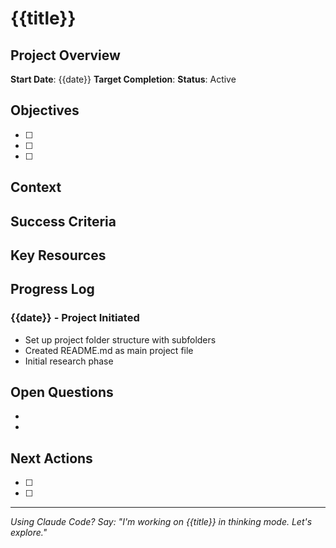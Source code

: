 # {{title}}

## Project Overview
**Start Date**: {{date}}
**Target Completion**: 
**Status**: Active

## Objectives
- [ ] 
- [ ] 
- [ ] 

## Context
<!-- Why this project? What problem does it solve? -->

## Success Criteria
<!-- How will we know this is complete? -->

## Key Resources
<!-- Links to relevant notes, documents, people -->
<!-- Research materials go in research/ subfolder -->
<!-- Supporting files go in assets/ subfolder -->

## Progress Log
<!-- Claude Code will help maintain this -->

### {{date}} - Project Initiated
- Set up project folder structure with subfolders
- Created README.md as main project file
- Initial research phase

## Open Questions
<!-- Track what we need to figure out -->
- 
- 

## Next Actions
<!-- Immediate next steps -->
- [ ] 
- [ ] 

---
*Using Claude Code? Say: "I'm working on {{title}} in thinking mode. Let's explore."*